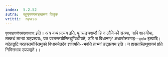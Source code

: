 ```yaml
---
index:  5.2.52
sutra:  बहुपूगगणसङ्खसय तिथुक्
vritti:  nyasa
---
```


`पूगसङ्घयोरसंख्यात्वात्` इति। अत्र कथं प्रत्यय इति, पूगसङ्घशब्दौ हि न लौकिकी संख्या, नापि शास्त्रीया, तत्कथं ताभ्यां डट्प्रत्ययः, यत्र परतस्तयोस्तिथुग्विधीयते, डटि च विधानम्? अथात्रोत्तरमाह--`इदमेव` इत्यादि। यदेतड्डटि परतस्तयोस्तिथुको विधानमेतदेव ज्ञापयति--भवति ताभ्यां डट्प्रत्यय इति। न ह्यसतस्तिथुगागमं प्रति निमित्तभाव उपपद्यते।।


